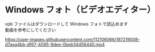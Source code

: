 # Windows フォト（ビデオエディター）  

vpb ファイルはダウンロードして Windows フォトで読込めます  
動画を参考にしてください  

https://user-images.githubusercontent.com/112106066/187219008-d7aea4bb-df67-4095-9dee-0beb34456440.mp4

